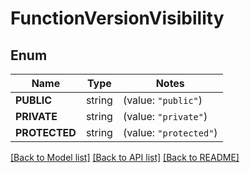 # FunctionVersionVisibility

## Enum

Name | Type | Notes
------------ | ------------- | -------------
**PUBLIC** | string | (value: `"public"`)
**PRIVATE** | string | (value: `"private"`)
**PROTECTED** | string | (value: `"protected"`)


[[Back to Model list]](../README.md#documentation-for-models) [[Back to API list]](../README.md#documentation-for-api-endpoints) [[Back to README]](../README.md)



